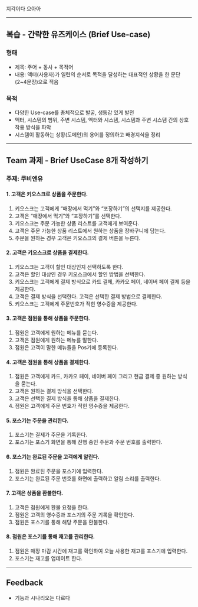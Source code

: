 지각이다 으아아

---
## 복습 - 간략한 유즈케이스 (Brief Use-case)
### 형태
- 제목: 주어 + 동사 + 목적어 
- 내용: 액터(사용자)가 일련의 순서로 목적을 달성하는 대표적인 상황을 한 문단(2~4문장)으로 적음

### 목적
- 다양한 Use-case를 총체적으로 발굴, 생동감 있게 발전
- 액터, 시스템의 범위, 주변 시스템, 액터와 시스템, 시스템과 주변 시스템 간의 상호작용 방식을 파악
- 시스템이 활동하는 상황(도메인)의 용어를 정의하고 배경지식을 정리

---
## Team 과제 - Brief UseCase 8개 작성하기
### 주제: 쿠비엔유

#### 1. 고객은 키오스크로 상품을 주문한다.
1. 키오스크는 고객에게 “매장에서 먹기”와 “포장하기”의 선택지를 제공한다.
2. 고객은 “매장에서 먹기”와 “포장하기”를 선택한다.
3. 키오스크는 주문 가능한 상품 리스트를 고객에게 보여준다.
4. 고객은 주문 가능한 상품 리스트에서 원하는 상품을 장바구니에 담는다.
5. 주문을 원하는 경우 고객은 키오스크의 결제 버튼을 누른다.

#### 2. 고객은 키오스크로 상품을 결제한다.
1. 키오스크는 고객이 할인 대상인지 선택하도록 한다.
2. 고객은 할인 대상인 경우 키오스크에서 할인 방법을 선택한다.
3. 키오스크는 고객에게 결제 방식으로 카드 결제, 카카오 페이, 네이버 페이 결제 등을 제공한다.
4. 고객은 결제 방식을 선택한다. 고객은 선택한 결제 방법으로 결제한다.
5. 키오스크는 고객에게 주문번호가 적힌 영수증을 제공한다.

#### 3. 고객은 점원을 통해 상품을 주문한다.
1. 점원은 고객에게 원하는 메뉴를 묻는다.
2. 고객은 점원에게 원하는 메뉴를 말한다.
3. 점원은 고객이 말한 메뉴들을 Pos기에 등록한다.

#### 4. 고객은 점원을 통해 상품을 결제한다.
1. 점원은 고객에게 카드, 카카오 페이, 네이버 페이 그리고 현금 결제 중 원하는 방식을 묻는다.
2. 고객은 원하는 결제 방식을 선택한다.
3. 고객은 선택한 결제 방식을 통해 상품을 결제한다.
4. 점원은 고객에게 주문 번호가 적힌 영수증을 제공한다.

#### 5. 포스기는 주문을 관리한다.
1. 포스기는 결제가 주문을 기록한다.
2. 포스기는 포스기 화면을 통해 진행 중인 주문과 주문 번호를 출력한다.

#### 6. 포스기는 완료된 주문을 고객에게 알린다.
1. 점원은 완료된 주문을 포스기에 입력한다.
2. 포스기는 완료된 주문 번호를 화면에 출력하고 알림 소리를 출력한다.

#### 7. 고객은 상품을 환불한다.
1. 고객은 점원에게 환불 요청을 한다.
2. 점원은 고객의 영수증과 포스기의 주문 기록을 확인한다.
3. 점원은 포스기를 통해 해당 주문을 환불한다.

#### 8. 점원은 포스기를 통해 재고를 관리한다.
1. 점원은 매장 마감 시간에 재고를 확인하여 오늘 사용한 재고를 포스기에 입력한다.
2. 포스기는 재고를 업데이트 한다.

---
## Feedback
- 기능과 시나리오는 다르다
